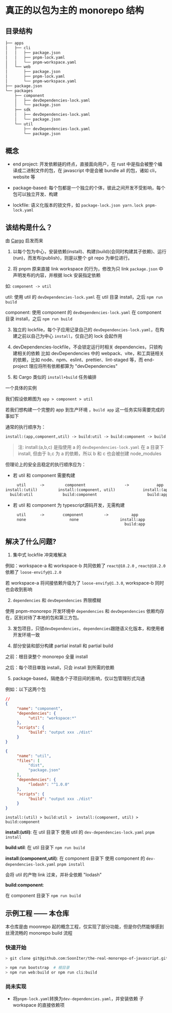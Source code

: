 # 真正的以包为主的 monorepo 结构

## 目录结构

```txt
├── apps
│   ├── cli
│   │   ├── package.json
│   │   ├── pnpm-lock.yaml
│   │   └── pnpm-workspace.yaml
│   └── web
│       ├── package.json
│       ├── pnpm-lock.yaml
│       └── pnpm-workspace.yaml
├── package.json
└── packages
    ├── component
    │   ├── devDependencies-lock.yaml
    │   └── package.json
    ├── sdk
    │   ├── devDependencies-lock.yaml
    │   └── package.json
    └── util
        ├── devDependencies-lock.yaml
        └── package.json
```

## 概念

- end project: 开发依赖链的终点，直接面向用户，在 rust 中是指会被整个编译成二进制文件的包，在 javascript 中是会被 bundle all 的包，诸如 cli，website 等

- package-based: 每个包都是一个独立的个体，彼此之间开发不受影响，每个包可以独立开发、构建

- lockfile: 语义化版本的锁文件，如 `package-lock.json yarn.lock pnpm-lock.yaml`

## 该结构是什么？

由 [Cargo](https://rustwiki.org/en/cargo/faq.html#why-do-binaries-have-cargolock-in-version-control-but-not-libraries) 启发而来

1. 以每个包为中心，安装依赖(install)、构建(build)(会同时构建其子依赖)、运行(run)，而发布(publish)，则是以整个 git repo 为单位进行。

2. 将 pnpm 原来直接 link workspace 的行为，修改为只 link `package.json` 中声明发布的内容，并根据 lock 安装指定依赖

如: `component -> util`

util: 使用 util 的 `devDependencies-lock.yaml` 在 util 目录 install，之后 `npm run build`

component: 使用 component 的 `devDependencies-lock.yaml` 在 component 目录 install，之后 `npm run build`

3. 独立的 lockfile，每个子应用记录自己的 `devDependencies-lock.yaml`，在构建之前以自己为中心 `install`，仅自己的 lock 会起作用

4. devDependencies-lockfile，不会锁定运行时相关 dependencies，只锁构建相关的依赖 比如 devDependencies 中的 webpack、vite，和工具链相关的依赖，比如 node、npm、eslint、prettier、lint-staged 等，而 end-project 理应将所有依赖都算为 "devDependencies"

5. 和 Cargo 类似的 `install+build` 任务编排

一个具体的实例

我们假设依赖图为 `app > component > util`

若我们想构建一个完整的 app 到生产环境 ，`build app` 这一任务实际需要完成的事如下

通常的执行顺序为：

```txt
install:(app,component,util) -> build:util -> build:component -> build:app 
```

> 注: install:(a,b,c) 是指使用 a 的 `devDependencies-lock.yaml` 在 a 目录下 install, 但由于 b,c 为 a 的依赖，所以 b 和 c 也会被创建 node_modules

但理论上的安全且稳定的执行顺序应为：

- 若 util 和 component 需要构建

```txt
     util      ->         component                 ->            app
install:(util)         install:(component, util)            install:(app, util, component) 
  build:util             build:component                      build:app  
```

- 若 util 和 component 为 typescript源码开发，无需构建

```txt
     util      ->        component         ->          app
     none                   none                  install:app
                                                    build:app
```



## 解决了什么问题?

1. 集中式 lockfile 冲突难解决

例如：workspace-a 和 workspace-b 共同依赖了 `react@18.2.0` , `react@18.2.0` 依赖了 `loose-envify@1.2.0`

若 workspace-a 将间接依赖升级为了 `loose-envify@1.3.0`, workspace-b 同时也会收到影响

2. `dependencies` 和 `devDependencies` 界限模糊

使用 pnpm-monorepo 开发环境中 `dependencies` 和 `devDependencies` 依赖均存在，区别对待了本地的包和第三方包。

3. 发包项目，只锁`devDependencies`，`dependencies`跟随语义化版本，和使用者开发环境一致

4. 部分安装和部分构建 partial install 和 partial build

之前：根目录整个 monorepo 全量 install

之后：每个项目单独 install，只会 install 到所需的依赖

5. package-based，隔绝各个子项目间的影响，仅以包管理形式沟通

例如：以下这两个包

```json
// 
{
     "name": "component",
     "dependencies": {
          "util": "workspace:*"
     },
     "scripts": {
          "build": "output xxx ./dist"
     }
}
```
```json
{
     "name": "util",
     "files": [
          "dist",
          "package.json"
     ],
     "dependencies": {
          "lodash": "^1.0.0"
     },
     "scripts": {
          "build": "output xxx ./dist"
     }
}
```

`install:(util) > build:util >  install:(component, util) > build:component` 

**install:(util)**: 在 util 目录下 使用 util 的 `dev-dependencies-lock.yaml` `pnpm install`

**build:util**: 在 util 目录下 `npm run build`

**install:(component,util)**: 
在 component 目录下 使用 component 的 `dev-dependencies-lock.yaml` `pnpm install` 

会将 util 的产物 link 过来，并补全依赖 "lodash"

**build:component**:

在 component 目录下 `npm run build`


## 示例工程 —— 本仓库

本仓库是由 moonrepo 起的概念工程，仅实现了部分功能，但是你仍然能够感到丝滑流畅的 monorepo build 流程

### 快速开始 

```bash
> git clone git@github.com:SoonIter/the-real-monorepo-of-javascript.git

> npm run bootstrap  # 根目录
> npm run web:build or npm run cli:build
```

### 尚未实现

- 将`pnpm-lock.yaml`转换为`dev-dependencies.yaml`，并安装依赖 子 workspace 的直接依赖项
